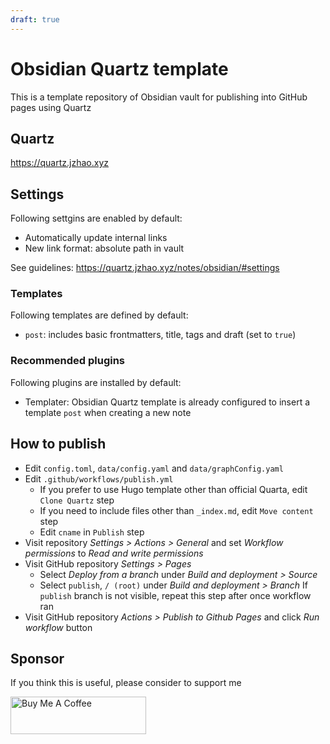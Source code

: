 ```yaml
---
draft: true
---
```

# Obsidian Quartz template

This is a template repository of Obsidian vault for publishing into GitHub pages using Quartz

## Quartz

https://quartz.jzhao.xyz

## Settings

Following settgins are enabled by default:

- Automatically update internal links
- New link format: absolute path in vault

See guidelines: https://quartz.jzhao.xyz/notes/obsidian/#settings

### Templates

Following templates are defined by default:

- `post`: includes basic frontmatters, title, tags and draft (set to `true`)

### Recommended plugins

Following plugins are installed by default:

- Templater: Obsidian Quartz template is already configured to insert a template `post` when creating a new note

## How to publish

- Edit `config.toml`, `data/config.yaml` and `data/graphConfig.yaml`
- Edit `.github/workflows/publish.yml`
  - If you prefer to use Hugo template other than official Quarta, edit `Clone Quartz` step
  - If you need to include files other than `_index.md`, edit `Move content` step
  - Edit `cname` in `Publish` step
- Visit repository *Settings > Actions > General* and set *Workflow permissions* to *Read and write permissions*
- Visit GitHub repository *Settings > Pages*
  - Select *Deploy from a branch* under *Build and deployment > Source*
  - Select `publish`, `/ (root)` under *Build and deployment > Branch*
    If `publish` branch is not visible, repeat this step after once workflow ran
- Visit GitHub repository *Actions > Publish to Github Pages* and click *Run workflow* button

## Sponsor

If you think this is useful, please consider to support me

<a href="https://www.buymeacoffee.com/somidad" target="_blank"><img src="https://cdn.buymeacoffee.com/buttons/v2/default-green.png" alt="Buy Me A Coffee" width="217" height="60" style="height: 60px !important;width: 217px !important;" ></a>
